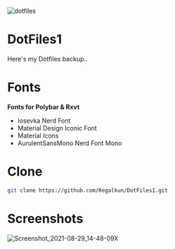 ![dotfiles](https://user-images.githubusercontent.com/88080186/131210338-7c085d37-f25d-45b6-8414-eddec58cc255.png)
# DotFiles1

Here's my Dotfiles backup..

# Fonts
<b>Fonts for Polybar & Rxvt</b>
 * Iosevka Nerd Font
 * Material Design Iconic Font
 * Material Icons
 * AurulentSansMono Nerd Font Mono

# Clone
``` sh
git clone https://github.com/Regalkun/DotFiles1.git

```

# Screenshots
![Screenshot_2021-08-29_14-48-09X](https://user-images.githubusercontent.com/88080186/131241412-6824d000-4a7c-472f-93bc-bb979ec2f77e.png)
 
